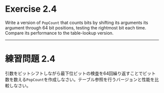 # Exercise 2.4
Write a version of `PopCount` that counts bits by shifting its arguments its argument through 64 bit positions, testing the rightmost bit each time. Compare its performance to the table-lookup version.

---
# 練習問題 2.4
引数をビットシフトしながら最下位ビットの検査を64回繰り返すことでビット数を数える`PopCount`を作成しなさい。テーブル参照を行うバージョンと性能を比較しなさい。
